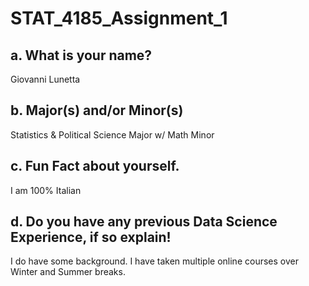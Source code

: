 # STAT_4185_Assignment_1
## a. What is your name?
Giovanni Lunetta
## b. Major(s) and/or Minor(s)
Statistics & Political Science Major w/ Math Minor
## c. Fun Fact about yourself.
I am 100% Italian
## d. Do you have any previous Data Science Experience, if so explain!
I do have some background. I have taken multiple online courses over Winter and Summer breaks.